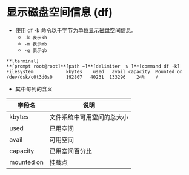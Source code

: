 # 显示磁盘空间信息 (df)
+ 使用 df -k 命令以千字节为单位显示磁盘空间信息。
    + `-k 表示kb`
    + `-m 表示mb`
    + `-g 表示gb`

```
**[terminal]
**[prompt root@root]**[path ~]**[delimiter  $ ]**[command df -k]
Filesystem            kbytes    used   avail capacity  Mounted on
/dev/dsk/c0t3d0s0     192807   40231  133296    24%    /
```
+ 其中每列的含义

|字段名| 说明|
|---| --- |
|kbytes| 文件系统中可用空间的总大小 |
|used|已用空间|
|avail|可用空间|
|capacity|已用空间百分比|
|mounted on|挂载点|
